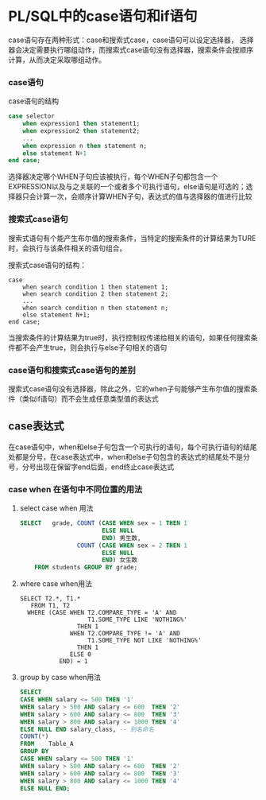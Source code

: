 # PL/SQL中的case语句和if语句

case语句存在两种形式：case和搜索式case，case语句可以设定选择器， 选择器会决定需要执行哪组动作，而搜索式case语句没有选择器，搜索条件会按顺序计算，从而决定采取哪组动作。

### case语句

case语句的结构

```sql
case selector
	when expression1 then statement1;
	when expression2 then statement2;
	...
	when expression n then statement n;
	else statement N+1
end case;
```

选择器决定哪个WHEN子句应该被执行，每个WHEN子句都包含一个EXPRESSION以及与之关联的一个或者多个可执行语句，else语句是可选的；选择器只会计算一次，会顺序计算WHEN子句，表达式的值与选择器的值进行比较

### 搜索式case语句

搜索式语句有个能产生布尔值的搜索条件，当特定的搜索条件的计算结果为TURE时，会执行与该条件相关的语句组合。

搜索式case语句的结构：

```
case
	when search condition 1 then statement 1;
	when search condition 2 then statement 2;
	...
	when search condition n then statement n;
	else statement N+1;
end case;
```

当搜索条件的计算结果为true时，执行控制权传递给相关的语句，如果任何搜索条件都不会产生true，则会执行与else子句相关的语句

### case语句和搜索式case语句的差别

搜索式case语句没有选择器，除此之外，它的when子句能够产生布尔值的搜索条件（类似if语句）而不会生成任意类型值的表达式

## case表达式

在case语句中，when和else子句包含一个可执行的语句，每个可执行语句的结尾处都是分号，在case表达式中，when和else子句包含的表达式的结尾处不是分号，分号出现在保留字end后面，end终止case表达式

### case when 在语句中不同位置的用法

1. select case when 用法

   ```sql
   SELECT   grade, COUNT (CASE WHEN sex = 1 THEN 1      
                          ELSE NULL
                          END) 男生数,
                   COUNT (CASE WHEN sex = 2 THEN 1
                          ELSE NULL
                          END) 女生数
       FROM students GROUP BY grade;
   ```

2. where case when用法

   ```
   SELECT T2.*, T1.*
      FROM T1, T2
     WHERE (CASE WHEN T2.COMPARE_TYPE = 'A' AND
                      T1.SOME_TYPE LIKE 'NOTHING%'
                   THEN 1
                 WHEN T2.COMPARE_TYPE != 'A' AND
                      T1.SOME_TYPE NOT LIKE 'NOTHING%'
                   THEN 1
                 ELSE 0
              END) = 1
   ```

3. group by case when用法

   ```sql
   SELECT  
   CASE WHEN salary <= 500 THEN '1'  
   WHEN salary > 500 AND salary <= 600  THEN '2'  
   WHEN salary > 600 AND salary <= 800  THEN '3'  
   WHEN salary > 800 AND salary <= 1000 THEN '4'  
   ELSE NULL END salary_class, -- 别名命名
   COUNT(*)  
   FROM    Table_A  
   GROUP BY  
   CASE WHEN salary <= 500 THEN '1'  
   WHEN salary > 500 AND salary <= 600  THEN '2'  
   WHEN salary > 600 AND salary <= 800  THEN '3'  
   WHEN salary > 800 AND salary <= 1000 THEN '4'  
   ELSE NULL END;  
   ```

   ​





#### 

